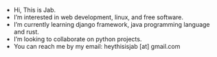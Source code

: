 - Hi, This is Jab.
- I’m interested in web development, linux, and free software.
- I’m currently learning django framework, java programming language and rust.
- I’m looking to collaborate on python projects.
- You can reach me by my email: heythisisjab [at] gmail.com
<!---
thisisjab/thisisjab is a ✨ special ✨ repository because its `README.md` (this file) appears on your GitHub profile.
You can click the Preview link to take a look at your changes.
--->
